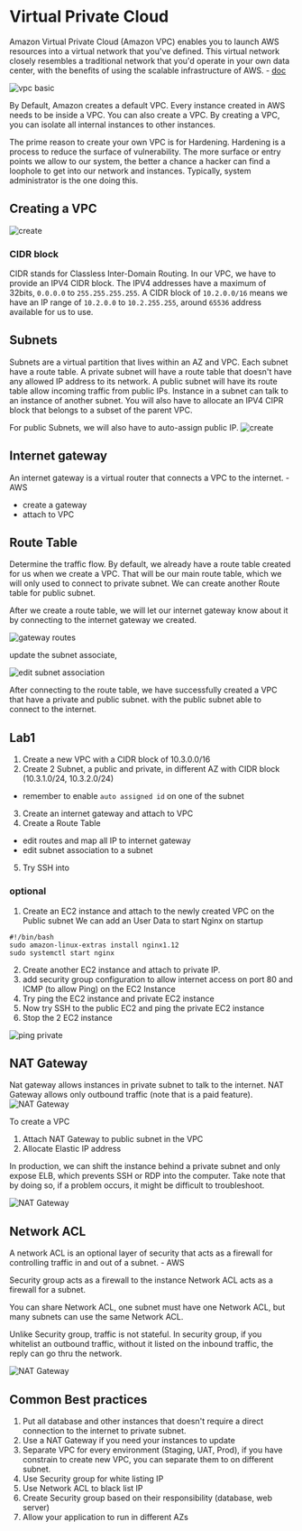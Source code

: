 # Virtual Private Cloud

Amazon Virtual Private Cloud (Amazon VPC) enables you to launch AWS resources into a virtual network that you've defined. This virtual network closely resembles a traditional network that you'd operate in your own data center, with the benefits of using the scalable infrastructure of AWS. - [doc](https://docs.aws.amazon.com/vpc/latest/userguide/what-is-amazon-vpc.html)

![vpc basic](_media/vpc_basic.png)

By Default, Amazon creates a default VPC. Every instance created in AWS needs to be inside a VPC. You can also create a VPC. By creating a VPC, you can isolate all internal instances to other instances.

The prime reason to create your own VPC is for Hardening. Hardening is a process to reduce the surface of vulnerability. The more surface or entry points we allow to our system, the better a chance a hacker can find a loophole to get into our network and instances. Typically, system administrator is the one doing this.

## Creating a VPC

![create](_media/vpc_create.png)

### CIDR block

CIDR stands for Classless Inter-Domain Routing. In our VPC, we have to provide an IPV4 CIDR block. The IPV4 addresses have a maximum of 32bits, `0.0.0.0` to `255.255.255.255`. A CIDR block of `10.2.0.0/16` means we have an IP range of `10.2.0.0` to `10.2.255.255`, around `65536` address available for us to use.

## Subnets

Subnets are a virtual partition that lives within an AZ and VPC.
Each subnet have a route table. A private subnet will have a route table that doesn't have any allowed IP address to its network. A public subnet will have its route table allow incoming traffic from public IPs. Instance in a subnet can talk to an instance of another subnet. You will also have to allocate an IPV4 CIPR block that belongs to a subset of the parent VPC.

For public Subnets, we will also have to auto-assign public IP.
![create](_media/vpc_subnet_assignIP.png)

## Internet gateway

An internet gateway is a virtual router that connects a VPC to the internet. - AWS

- create a gateway
- attach to VPC

## Route Table

Determine the traffic flow. By default, we already have a route table created for us when we create a VPC. That will be our main route table, which we will only used to connect to private subnet. We can create another Route table for public subnet.

After we create a route table, we will let our internet gateway know about it by connecting to the internet gateway we created.

![gateway routes](_media/vpc_routeTable_editRoutes.png)

update the subnet associate,

![edit subnet association](_media/vpc_routeTable_subnetAssociation.png)

After connecting to the route table, we have successfully created a VPC that have a private and public subnet. with the public subnet able to connect to the internet.

## Lab1

1. Create a new VPC with a CIDR block of 10.3.0.0/16
2. Create 2 Subnet, a public and private, in different AZ with CIDR block (10.3.1.0/24, 10.3.2.0/24)

- remember to enable `auto assigned id` on one of the subnet

3. Create an internet gateway and attach to VPC
4. Create a Route Table

- edit routes and map all IP to internet gateway
- edit subnet association to a subnet

5. Try SSH into

### optional

1. Create an EC2 instance and attach to the newly created VPC on the Public subnet
   We can add an User Data to start Nginx on startup

```
#!/bin/bash
sudo amazon-linux-extras install nginx1.12
sudo systemctl start nginx
```

2. Create another EC2 instance and attach to private IP.
3. add security group configuration to allow internet access on port 80 and ICMP (to allow Ping) on the EC2 Instance
4. Try ping the EC2 instance and private EC2 instance
5. Now try SSH to the public EC2 and ping the private EC2 instance
6. Stop the 2 EC2 instance

![ping private](_media/vpc_ping_private.png)

## NAT Gateway

Nat gateway allows instances in private subnet to talk to the internet. NAT Gateway allows only outbound traffic (note that is a paid feature).
![NAT Gateway](_media/vpc_nat.png)

To create a VPC

1. Attach NAT Gateway to public subnet in the VPC
2. Allocate Elastic IP address

In production, we can shift the instance behind a private subnet and only expose ELB, which prevents SSH or RDP into the computer. Take note that by doing so, if a problem occurs, it might be difficult to troubleshoot.

![NAT Gateway](_media/vpc_elb.png)

## Network ACL

A network ACL is an optional layer of security that acts as a firewall for controlling traffic in and out of a subnet. - AWS

Security group acts as a firewall to the instance Network ACL acts as a firewall for a subnet.

You can share Network ACL, one subnet must have one Network ACL, but many subnets can use the same Network ACL.

Unlike Security group, traffic is not stateful. In security group, if you whitelist an outbound traffic, without it listed on the inbound traffic, the reply can go thru the network.

![NAT Gateway](_media/vpc_nacl.png)

## Common Best practices

1. Put all database and other instances that doesn't require a direct connection to the internet to private subnet.
2. Use a NAT Gateway if you need your instances to update
3. Separate VPC for every environment (Staging, UAT, Prod), if you have constrain to create new VPC, you can separate them to on different subnet.
4. Use Security group for white listing IP
5. Use Network ACL to black list IP
6. Create Security group based on their responsibility (database, web server)
7. Allow your application to run in different AZs
